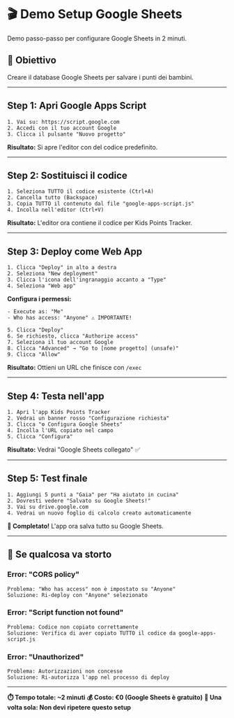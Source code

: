 # 🎬 Demo Setup Google Sheets

Demo passo-passo per configurare Google Sheets in 2 minuti.

## 🎯 **Obiettivo**
Creare il database Google Sheets per salvare i punti dei bambini.

---

## **Step 1: Apri Google Apps Script**

```
1. Vai su: https://script.google.com
2. Accedi con il tuo account Google
3. Clicca il pulsante "Nuovo progetto"
```

**Risultato:** Si apre l'editor con del codice predefinito.

---

## **Step 2: Sostituisci il codice**

```
1. Seleziona TUTTO il codice esistente (Ctrl+A)
2. Cancella tutto (Backspace)
3. Copia TUTTO il contenuto dal file "google-apps-script.js"
4. Incolla nell'editor (Ctrl+V)
```

**Risultato:** L'editor ora contiene il codice per Kids Points Tracker.

---

## **Step 3: Deploy come Web App**

```
1. Clicca "Deploy" in alto a destra
2. Seleziona "New deployment"  
3. Clicca l'icona dell'ingranaggio accanto a "Type"
4. Seleziona "Web app"
```

**Configura i permessi:**
```
- Execute as: "Me" 
- Who has access: "Anyone" ⚠️ IMPORTANTE!
```

```
5. Clicca "Deploy"
6. Se richiesto, clicca "Authorize access"
7. Seleziona il tuo account Google
8. Clicca "Advanced" → "Go to [nome progetto] (unsafe)"
9. Clicca "Allow"
```

**Risultato:** Ottieni un URL che finisce con `/exec`

---

## **Step 4: Testa nell'app**

```
1. Apri l'app Kids Points Tracker
2. Vedrai un banner rosso "Configurazione richiesta"
3. Clicca "⚙️ Configura Google Sheets"
4. Incolla l'URL copiato nel campo
5. Clicca "Configura"
```

**Risultato:** Vedrai "Google Sheets collegato" ✅

---

## **Step 5: Test finale**

```
1. Aggiungi 5 punti a "Gaia" per "Ha aiutato in cucina"
2. Dovresti vedere "Salvato su Google Sheets!"
3. Vai su drive.google.com
4. Vedrai un nuovo foglio di calcolo creato automaticamente
```

**🎉 Completato!** L'app ora salva tutto su Google Sheets.

---

## **🚨 Se qualcosa va storto**

### Error: "CORS policy"
```
Problema: "Who has access" non è impostato su "Anyone"
Soluzione: Ri-deploy con "Anyone" selezionato
```

### Error: "Script function not found"  
```
Problema: Codice non copiato correttamente
Soluzione: Verifica di aver copiato TUTTO il codice da google-apps-script.js
```

### Error: "Unauthorized"
```
Problema: Autorizzazioni non concesse
Soluzione: Ri-autorizza l'app nel processo di deploy
```

---

**⏱️ Tempo totale: ~2 minuti**
**💰 Costo: €0 (Google Sheets è gratuito)**
**🔄 Una volta sola: Non devi ripetere questo setup** 
